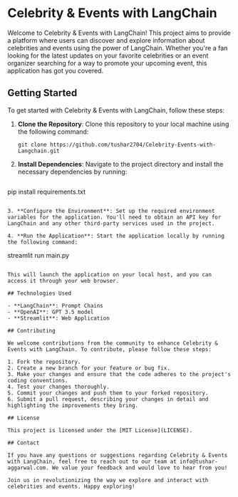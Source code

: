 # Celebrity & Events with LangChain


Welcome to Celebrity & Events with LangChain! This project aims to provide a platform where users can discover and explore information about celebrities and events using the power of LangChain. Whether you're a fan looking for the latest updates on your favorite celebrities or an event organizer searching for a way to promote your upcoming event, this application has got you covered.

## Getting Started

To get started with Celebrity & Events with LangChain, follow these steps:

1. **Clone the Repository**: Clone this repository to your local machine using the following command:

   ```
   git clone https://github.com/tushar2704/Celebrity-Events-with-Langchain.git
   ```

2. **Install Dependencies**: Navigate to the project directory and install the necessary dependencies by running:

   ```
 pip install requirements.txt
   ```

3. **Configure the Environment**: Set up the required environment variables for the application. You'll need to obtain an API key for LangChain and any other third-party services used in the project.

4. **Run the Application**: Start the application locally by running the following command:

   ```
streamlit run main.py
   ```

   This will launch the application on your local host, and you can access it through your web browser.

## Technologies Used

- **LangChain**: Prompt Chains
- **OpenAI**: GPT 3.5 model
- **Streamlit**: Web Application

## Contributing

We welcome contributions from the community to enhance Celebrity & Events with LangChain. To contribute, please follow these steps:

1. Fork the repository.
2. Create a new branch for your feature or bug fix.
3. Make your changes and ensure that the code adheres to the project's coding conventions.
4. Test your changes thoroughly.
5. Commit your changes and push them to your forked repository.
6. Submit a pull request, describing your changes in detail and highlighting the improvements they bring.

## License

This project is licensed under the [MIT License](LICENSE).

## Contact

If you have any questions or suggestions regarding Celebrity & Events with LangChain, feel free to reach out to our team at info@tushar-aggarwal.com. We value your feedback and would love to hear from you!

Join us in revolutionizing the way we explore and interact with celebrities and events. Happy exploring!
